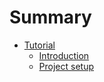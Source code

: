 # Summary

- [Tutorial](./tutorial/summary.md)
    - [Introduction](./tutorial/introduction.md)
    - [Project setup](./tutorial/project-setup.md)
